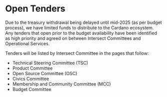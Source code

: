 # Open Tenders

Due to the treasury withdrawal being delayed until mid-2025 (as per budget process), we have limited funds to distribute to the Cardano ecosystem. Any tenders that open prior to the budget availability have been identified as high priority and agreed on between Intersect Committees and Operational Services.

Tenders will be listed by Intersect Committee in the pages that follow:

* Technical Steering Committee (TSC)
* Product Committee
* Open Source Committee (OSC)
* Civics Committee
* Membership and Community Committee (MCC)
* Budget Committee
